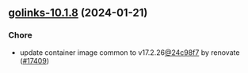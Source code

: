 

## [golinks-10.1.8](https://github.com/truecharts/charts/compare/golinks-10.1.7...golinks-10.1.8) (2024-01-21)

### Chore



- update container image common to v17.2.26[@24c98f7](https://github.com/24c98f7) by renovate ([#17409](https://github.com/truecharts/charts/issues/17409))